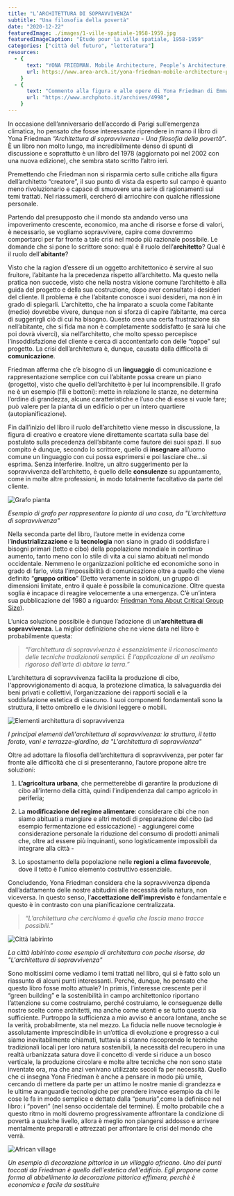 ```yaml
---
title: "L’ARCHITETTURA DI SOPRAVVIVENZA"
subtitle: "Una filosofia della povertà"
date: "2020-12-22"
featuredImage: ./images/1-ville-spatiale-1958-1959.jpg
featuredImageCaption: "Étude pour la ville spatiale, 1958-1959"
categories: ["città del futuro", "letteratura"]
resources:
  - {
      text: "YONA FRIEDMAN. Mobile Architecture, People’s Architecture, in occasione dell’esposizione del 2017 al MAXXI di Roma",
      url: https://www.area-arch.it/yona-friedman-mobile-architecture-peoples-architecture/,
    }
  - {
      text: "Commento alla figura e alle opere di Yona Friedman di Emmanuele Lo Giudice",
      url: "https://www.archphoto.it/archives/4998",
    }
---
```


In occasione dell’anniversario dell’accordo di Parigi sull’emergenza climatica, ho pensato che fosse interessante riprendere in mano il libro di Yona Friedman _“Architettura di sopravvivenza - Una filosofia della povertà”_. È un libro non molto lungo, ma incredibilmente denso di spunti di discussione e soprattutto è un libro del 1978 (aggiornato poi nel 2002 con una nuova edizione), che sembra stato scritto l’altro ieri.

Premettendo che Friedman non si risparmia certo sulle critiche alla figura dell’architetto “creatore”, il suo punto di vista da esperto sul campo è quanto meno rivoluzionario e capace di smuovere una serie di ragionamenti sui temi trattati. Nel riassumerli, cercheró di arricchire con qualche riflessione personale.

Partendo dal presupposto che il mondo sta andando verso una impoverimento crescente, economico, ma anche di risorse e forse di valori, è necessario, se vogliamo sopravvivere, capire come dovremmo comportarci per far fronte a tale crisi nel modo più razionale possibile. Le domande che si pone lo scrittore sono: qual è il ruolo dell’**architetto**? Qual è il ruolo dell’**abitante**?

Visto che la ragion d’essere di un oggetto architettonico è servire al suo fruitore, l’abitante ha la precedenza rispetto all’architetto. Ma questo nella pratica non succede, visto che nella nostra visione comune l’architetto è alla guida del progetto e della sua costruzione, dopo aver consultato i desideri del cliente. Il problema è che l’abitante conosce i suoi desideri, ma non è in grado di spiegarli. L’architetto, che ha imparato a scuola come l’abitante (medio) dovrebbe vivere, dunque non si sforza di capire l’abitante, ma cerca di suggerirgli ciò di cui ha bisogno. Questo crea una certa frustrazione sia nell’abitante, che si fida ma non è completamente soddisfatto (e sarà lui che poi dovrà viverci), sia nell’architetto, che molto spesso percepisce l’insoddisfazione del cliente e cerca di accontentarlo con delle “toppe” sul progetto. La crisi dell’architettura è, dunque, causata dalla difficoltà di **comunicazione**.

Friedman afferma che c’è bisogno di un **linguaggio** di comunicazione e rappresentazione semplice con cui l’abitante possa creare un piano (progetto), visto che quello dell’architetto è per lui incomprensibile. Il grafo ne è un esempio (fili e bottoni): mette in relazione le stanze, ne determina l’ordine di grandezza, alcune caratteristiche e l’uso che di esse si vuole fare; può valere per la pianta di un edificio o per un intero quartiere (autopianificazione).

Fin dall’inizio del libro il ruolo dell’architetto viene messo in discussione, la figura di creativo e creatore viene direttamente scartata sulla base del postulato sulla precedenza dell’abitante come fautore dei suoi spazi. Il suo compito è dunque, secondo lo scrittore, quello di **insegnare** all’uomo comune un linguaggio con cui possa esprimersi e poi lasciare che...si esprima. Senza interferire. Inoltre, un altro suggerimento per la sopravvivenza dell’architetto, è quello delle **consulenze** su appuntamento, come in molte altre professioni, in modo totalmente facoltativo da parte del cliente.

![Grafo pianta](./images/2-grafo.jpg)

_Esempio di grafo per rappresentare la pianta di una casa, da "L'architettura di sopravvivenza"_

Nella seconda parte del libro, l’autore mette in evidenza come l’**industrializzazione** e la **tecnologia** non siano in grado di soddisfare i bisogni primari (tetto e cibo) della popolazione mondiale in continuo aumento, tanto meno con lo stile di vita a cui siamo abituati nel mondo occidentale. Nemmeno le organizzazioni politiche ed economiche sono in grado di farlo, vista l’impossibilità di comunicazione oltre a quello che viene definito “**gruppo critico**” (Detto veramente in soldoni, un gruppo di dimensioni limitate, entro il quale è possibile la comunicazione. Oltre questa soglia è incapace di reagire velocemente a una emergenza. C’è un’intera sua pubblicazione del 1980 a riguardo: [Friedman Yona About Critical Group Size](https://it.scribd.com/document/89696493/Friedman-Yona-About-Critical-Group-Size)).

L’unica soluzione possibile è dunque l’adozione di un’**architettura di sopravvivenza**. La miglior definizione che ne viene data nel libro è probabilmente questa:

> _“l’architettura di sopravvivenza è essenzialmente il riconoscimento delle tecniche tradizionali semplici. È l’applicazione di un realismo rigoroso dell’arte di abitare la terra.”_

L’architettura di sopravvivenza facilita la produzione di cibo, l'approvvigionamento di acqua, la protezione climatica, la salvaguardia dei beni privati e collettivi, l’organizzazione dei rapporti sociali e la soddisfazione estetica di ciascuno. I suoi componenti fondamentali sono la struttura, il tetto ombrello e le divisioni leggere o mobili.

![Elementi architettura di sopravvivenza](./images/3-elementi_arch_sopravv.jpg)

_I principai elementi dell'architettura di sopravvivenza: la struttura, il tetto forato, vani e terrazze-giardino, da "L'architettura di sopravvienza"_

Oltre ad adottare la filosofia dell’architettura di sopravvivenza, per poter far fronte alle difficoltà che ci si presenteranno, l’autore propone altre tre soluzioni:

1. **L’agricoltura urbana**, che permetterebbe di garantire la produzione di cibo all’interno della città, quindi l’indipendenza dal campo agricolo in periferia;

2. La **modificazione del regime alimentare**: considerare cibi che non siamo abituati a mangiare e altri metodi di preparazione del cibo (ad esempio fermentazione ed essiccazione) - aggiungerei come considerazione personale la riduzione del consumo di prodotti animali che, oltre ad essere più inquinanti, sono logisticamente impossibili da integrare alla città -

3. Lo spostamento della popolazione nelle **regioni a clima favorevole**, dove il tetto è l’unico elemento costruttivo essenziale.

Concludendo, Yona Friedman considera che la sopravvivenza dipenda dall’adattamento delle nostre abitudini alle necessità della natura, non viceversa. In questo senso, l’**accettazione dell’imprevisto** è fondamentale e questo è in contrasto con una pianificazione centralizzata.

> _“L’architettura che cerchiamo è quella che lascia meno tracce possibili.”_

![Città labirinto](./images/4-città-labirinto.jpg)

_La città labirinto come esempio di architettura con poche risorse, da "L'architettura di sopravvivenza"_

Sono moltissimi come vediamo i temi trattati nel libro, qui si è fatto solo un riassunto di alcuni punti interessanti. Perché, dunque, ho pensato che questo libro fosse molto attuale? In primis, l’interesse crescente per il “green building” e la sostenibilità in campo architettonico riportano l’attenzione su come costruiamo, perché costruiamo, le conseguenze delle nostre scelte come architetti, ma anche come utenti e se tutto questo sia sufficiente. Purtroppo la sufficienza a mio avviso è ancora lontana, anche se la verità, probabilmente, sta nel mezzo. La fiducia nelle nuove tecnologie è assolutamente imprescindibile in un’ottica di evoluzione e progresso a cui siamo inevitabilmente chiamati, tuttavia si stanno riscoprendo le tecniche tradizionali locali per loro natura sostenibili, la necessità del recupero in una realtà urbanizzata satura dove il concetto di verde si riduce a un bosco verticale, la produzione circolare e molte altre tecniche che non sono state inventate ora, ma che anzi venivano utilizzate secoli fa per necessità. Quello che ci insegna Yona Friedman è anche a pensare in modo più umile, cercando di mettere da parte per un attimo le nostre manie di grandezza e le ultime avanguardie tecnologiche per prendere invece esempio da chi le cose le fa in modo semplice e dettato dalla “penuria”,come la definisce nel libro: i “poveri” (nel senso occidentale del termine). È molto probabile che a questo ritmo in molti dovremo progressivamente affrontare la condizione di povertà a qualche livello, allora è meglio non piangersi addosso e arrivare mentalmente preparati e attrezzati per affrontare le crisi del mondo che verrà.

![African village](./images/5-africanvillage12.jpg)

_Un esempio di decorazione pittorica in un villaggio africano. Uno dei punti toccati da Friedman è quello dell'estetica dell'edificio. Egli propone come forma di abbellimento la decorazione pittorica effimera, perchè è economica e facile da sostituire_
